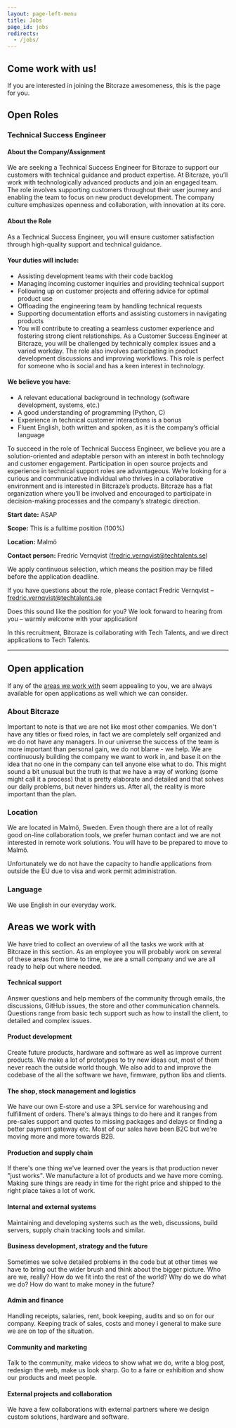 ```yaml
---
layout: page-left-menu
title: Jobs
page_id: jobs
redirects:
  - /jobs/
---
```


## Come work with us!

If you are interested in joining the Bitcraze awesomeness, this is the page for you.

## Open Roles

### Technical Success Engineer

#### About the Company/Assignment

We are seeking a Technical Success Engineer for Bitcraze to support our customers with technical guidance and product expertise. At Bitcraze, you’ll work with technologically advanced products and join an engaged team. The role involves supporting customers throughout their user journey and enabling the team to focus on new product development. The company culture emphasizes openness and collaboration, with innovation at its core.

#### About the Role
As a Technical Success Engineer, you will ensure customer satisfaction through high-quality support and technical guidance.

#### Your duties will include:

- Assisting development teams with their code backlog
- Managing incoming customer inquiries and providing technical support
- Following up on customer projects and offering advice for optimal product use
- Offloading the engineering team by handling technical requests
- Supporting documentation efforts and assisting customers in navigating products
- You will contribute to creating a seamless customer experience and fostering strong client relationships. As a Customer Success Engineer at Bitcraze, you will be challenged by technically complex issues and a varied workday. The role also involves participating in product development discussions and improving workflows. This role is perfect for someone who is social and has a keen interest in technology.

#### We believe you have:

- A relevant educational background in technology (software development, systems, etc.)
- A good understanding of programming (Python, C)
- Experience in technical customer interactions is a bonus
- Fluent English, both written and spoken, as it is the company’s official language

To succeed in the role of Technical Success Engineer, we believe you are a solution-oriented and adaptable person with an interest in both technology and customer engagement. Participation in open source projects and experience in technical support roles are advantageous. We’re looking for a curious and communicative individual who thrives in a collaborative environment and is interested in Bitcraze’s products. Bitcraze has a flat organization where you’ll be involved and encouraged to participate in decision-making processes and the company’s strategic direction.

**Start date:** ASAP

**Scope:** This is a fulltime position (100%)

**Location:** Malmö

**Contact person:** Fredric Vernqvist (fredric.vernqvist@techtalents.se)

We apply continuous selection, which means the position may be filled before the application deadline.

If you have questions about the role, please contact Fredric Vernqvist – fredric.vernqvist@techtalents.se

Does this sound like the position for you? We look forward to hearing from you – warmly welcome with your application!

In this recruitment, Bitcraze is collaborating with Tech Talents, and we direct applications to Tech Talents.

----

## Open application
If any of the [areas we work with](#areas-we-work-with) seem appealing to you, we are always available for open applications as well which we can consider.

### About Bitcraze

Important to note is that we are not like most other companies.
We don't have any titles or fixed roles, in fact we are completely
self organized and we do not have any managers. In our universe the success of
the team is more important than personal gain, we do not blame - we help. We are
continuously building the company we want to work in, and base it on the idea that
no one in the company can tell anyone else what to do. This might sound a bit
unusual but the truth is that we have a way of working (some might call it a
process) that is pretty elaborate and detailed and that solves our daily
problems, but never hinders us. After all, the reality is more important than the plan.

### Location
We are located in Malmö, Sweden. Even though there are a lot of really good
on-line collaboration tools, we prefer human contact and we are not interested in remote
work solutions. You will have to be prepared to move to Malmö.

Unfortunately we do not have the capacity to handle applications from outside
the EU due to visa and work permit administration.

### Language
We use English in our everyday work.

## Areas we work with

We have tried to collect an overview of all the tasks we work with at Bitcraze in this section. As an employee you will
probably work on several of these areas from time to time, we are a small company and we are all ready to help out where needed.

#### Technical support
Answer questions and help members of the community through emails, the discussions,
GitHub issues, the store and other communication channels. Questions range from
basic tech support such as how to install the client, to detailed and
complex issues.

#### Product development
Create future products, hardware and software as well as improve current
products. We make a lot of prototypes to try new ideas out, most of
them never reach the outside world though. We also add to and improve the codebase
of the all the software we have, firmware, python libs and clients.

#### The shop, stock management and logistics
We have our own E-store and use a 3PL service for warehousing and fulfillment
of orders. There's always things to do here and it
ranges from pre-sales support and quotes to missing packages and delays or finding
a better payment gateway etc. Most of our sales have been B2C but we're moving more
and more towards B2B.

#### Production and supply chain
If there's one thing we've learned over the years is that production never "just works".
We manufacture a lot of products and we have more coming.
Making sure things are ready in time for the right price and shipped to the
right place takes a lot of work.

#### Internal and external systems
Maintaining and developing systems such as the web, discussions, build servers,
supply chain tracking tools and similar.

#### Business development, strategy and the future
Sometimes we solve detailed problems in the code but at other times we have to bring
out the wider brush and think about the bigger picture. Who are we, really?
How do we fit into the rest of the world? Why do we do what we do? How do want
to make money in the future?

#### Admin and finance
Handling receipts, salaries, rent, book keeping, audits and so on for our company.
Keeping track of sales, costs and money i general to make sure we are on top of
the situation.

#### Community and marketing
Talk to the community, make videos to show what we do, write a blog post,
redesign the web, make us look sharp. Go to a faire or exhibition
and show our products and meet people.

#### External projects and collaboration
We have a few collaborations with external partners where we design custom
solutions, hardware and software.
